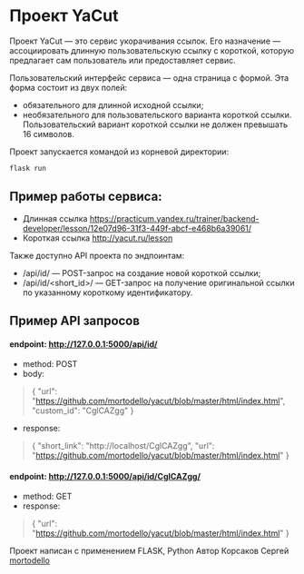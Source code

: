 # Проект YaCut

Проект YaCut — это сервис укорачивания ссылок. Его назначение — ассоциировать длинную пользовательскую ссылку с короткой, которую предлагает сам пользователь или предоставляет сервис.

Пользовательский интерфейс сервиса — одна страница с формой. Эта форма состоит из двух полей:
- обязательного для длинной исходной ссылки;
- необязательного для пользовательского варианта короткой ссылки.
Пользовательский вариант короткой ссылки не должен превышать 16 символов.

Проект запускается командой из корневой директории:
```sh
flask run
```
## Пример работы сервиса:
- Длинная ссылка
https://practicum.yandex.ru/trainer/backend-developer/lesson/12e07d96-31f3-449f-abcf-e468b6a39061/
- Короткая ссылка
http://yacut.ru/lesson

Также доступно API проекта по эндпоинтам:
- /api/id/ — POST-запрос на создание новой короткой ссылки;
- /api/id/<short_id>/ — GET-запрос на получение оригинальной ссылки по указанному короткому идентификатору.

## Пример API запросов
#### endpoint: http://127.0.0.1:5000/api/id/
- method: POST
- body:
> {
    "url": "https://github.com/mortodello/yacut/blob/master/html/index.html",
    "custom_id": "CglCAZgg"
}
- response:
> {
    "short_link": "http://localhost/CglCAZgg",
    "url": "https://github.com/mortodello/yacut/blob/master/html/index.html"
}

#### endpoint: http://127.0.0.1:5000/api/id/CglCAZgg/
- method: GET
- response:
> {
    "url": "https://github.com/mortodello/yacut/blob/master/html/index.html"
}

Проект написан с применением FLASK, Python
Автор Корсаков Сергей [mortodello](https://github.com/mortodello/yacut/blob/master/html/index.html)

